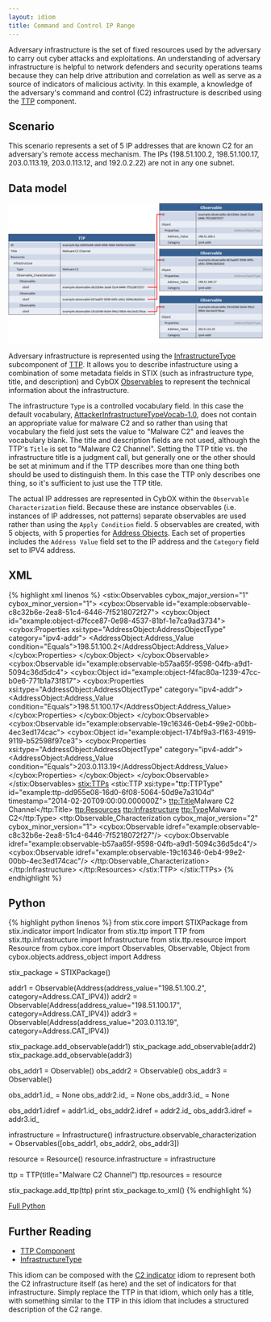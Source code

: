 ```yaml
---
layout: idiom
title: Command and Control IP Range
---
```


Adversary infrastructure is the set of fixed resources used by the adversary to carry out cyber attacks and exploitations. An understanding of adversary infrastructure is helpful to network defenders and security operations teams because they can help drive attribution and correlation as well as serve as a source of indicators of malicious activity. In this example, a knowledge of the adversary's command and control (C2) infrastructure is described using the [TTP](/documentation/ttp/TTPType) component.

## Scenario

This scenario represents a set of 5 IP addresses that are known C2 for an adversary's remote access mechanism. The IPs (198.51.100.2, 198.51.100.17, 203.0.113.19, 203.0.113.12, and 192.0.2.22) are not in any one subnet.

## Data model

<img src="diagram.png" alt="Command and Control IP Range" />

Adversary infrastructure is represented using the [InfrastructureType](/documentation/ttp/InfrastructureType) subcomponent of [TTP](/documentation/ttp/TTPType). It allows you to describe infastructure using a combination of some metadata fields in STIX (such as infrastructure type, title, and description) and CybOX [Observables](/documentation/cybox/ObservableType) to represent the technical information about the infrastructure.

The infrastructure `Type` is a controlled vocabulary field. In this case the default vocabulary, [AttackerInfrastructureTypeVocab-1.0](/documentation/stixVocabs/AttackerInfrastructureTypeVocab-1.0), does not contain an appropriate value for malware C2 and so rather than using that vocabulary the field just sets the value to "Malware C2" and leaves the vocabulary blank. The title and description fields are not used, although the TTP's `Title` is set to "Malware C2 Channel". Setting the TTP title vs. the infrastructure title is a judgment call, but generally one or the other should be set at minimum and if the TTP describes more than one thing both should be used to distinguish them. In this case the TTP only describes one thing, so it's sufficient to just use the TTP title.

The actual IP addresses are represented in CybOX within the `Observable Characterization` field. Because these are instance observables (i.e. instances of IP addresses, not patterns) separate observables are used rather than using the `Apply Condition` field. 5 observables are created, with 5 objects, with 5 properties for [Address Objects](/documentation/AddressObj/AddressObjectType). Each set of properties includes the `Address Value` field set to the IP address and the `Category` field set to IPV4 address.

## XML

{% highlight xml linenos %}
<stix:Observables cybox_major_version="1" cybox_minor_version="1">
    <cybox:Observable id="example:observable-c8c32b6e-2ea8-51c4-6446-7f5218072f27">
        <cybox:Object id="example:object-d7fcce87-0e98-4537-81bf-1e7ca9ad3734">
            <cybox:Properties xsi:type="AddressObject:AddressObjectType" category="ipv4-addr">
                <AddressObject:Address_Value condition="Equals">198.51.100.2</AddressObject:Address_Value>
            </cybox:Properties>
        </cybox:Object>
    </cybox:Observable>
    <cybox:Observable id="example:observable-b57aa65f-9598-04fb-a9d1-5094c36d5dc4">
        <cybox:Object id="example:object-f4fac80a-1239-47cc-b0e6-771b1a73f817">
            <cybox:Properties xsi:type="AddressObject:AddressObjectType" category="ipv4-addr">
                <AddressObject:Address_Value condition="Equals">198.51.100.17</AddressObject:Address_Value>
            </cybox:Properties>
        </cybox:Object>
    </cybox:Observable>
    <cybox:Observable id="example:observable-19c16346-0eb4-99e2-00bb-4ec3ed174cac">
        <cybox:Object id="example:object-174bf9a3-f163-4919-9119-b52598f97ce3">
            <cybox:Properties xsi:type="AddressObject:AddressObjectType" category="ipv4-addr">
                <AddressObject:Address_Value condition="Equals">203.0.113.19</AddressObject:Address_Value>
            </cybox:Properties>
        </cybox:Object>
    </cybox:Observable>
</stix:Observables>
<stix:TTPs>
    <stix:TTP xsi:type="ttp:TTPType" id="example:ttp-dd955e08-16d0-6f08-5064-50d9e7a3104d" timestamp="2014-02-20T09:00:00.000000Z">
        <ttp:Title>Malware C2 Channel</ttp:Title>
        <ttp:Resources>
            <ttp:Infrastructure>
                <ttp:Type>Malware C2</ttp:Type>
                <ttp:Observable_Characterization cybox_major_version="2" cybox_minor_version="1">
                    <cybox:Observable idref="example:observable-c8c32b6e-2ea8-51c4-6446-7f5218072f27"/>
                    <cybox:Observable idref="example:observable-b57aa65f-9598-04fb-a9d1-5094c36d5dc4"/>
                    <cybox:Observable idref="example:observable-19c16346-0eb4-99e2-00bb-4ec3ed174cac"/>
                </ttp:Observable_Characterization>
            </ttp:Infrastructure>
        </ttp:Resources>
    </stix:TTP>
</stix:TTPs> 
{% endhighlight %}

## Python

{% highlight python linenos %}
from stix.core import STIXPackage
from stix.indicator import Indicator
from stix.ttp import TTP
from stix.ttp.infrastructure import Infrastructure
from stix.ttp.resource import Resource
from cybox.core import Observables, Observable, Object
from cybox.objects.address_object import Address

stix_package = STIXPackage()
    
addr1 = Observable(Address(address_value="198.51.100.2", category=Address.CAT_IPV4))
addr2 = Observable(Address(address_value="198.51.100.17", category=Address.CAT_IPV4))
addr3 = Observable(Address(address_value="203.0.113.19", category=Address.CAT_IPV4))

stix_package.add_observable(addr1)
stix_package.add_observable(addr2)
stix_package.add_observable(addr3)

obs_addr1 = Observable()
obs_addr2 = Observable()
obs_addr3 = Observable()

obs_addr1.id_ = None
obs_addr2.id_ = None
obs_addr3.id_ = None

obs_addr1.idref = addr1.id_
obs_addr2.idref = addr2.id_
obs_addr3.idref = addr3.id_

infrastructure = Infrastructure()
infrastructure.observable_characterization = Observables([obs_addr1, obs_addr2, obs_addr3])

resource = Resource()
resource.infrastructure = infrastructure

ttp = TTP(title="Malware C2 Channel")
ttp.resources = resource

stix_package.add_ttp(ttp)
print stix_package.to_xml()
{% endhighlight %}

[Full Python](command-and-control-ip-range.py)

## Further Reading

* [TTP Component](/documentation/ttp/TTPType)
* [InfrastructureType](/documentation/ttp/InfrastructureType)

This idiom can be composed with the [C2 indicator](/idioms/indicator/c2-indicator) idiom to represent both the C2 infrastructure itself (as here) and the set of indicators for that infrastructure. Simply replace the TTP in that idiom, which only has a title, with something similar to the TTP in this idiom that includes a structured description of the C2 range.
